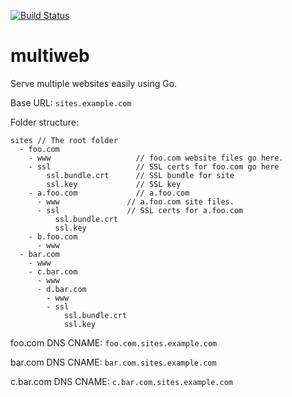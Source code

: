 [![Build Status](https://travis-ci.org/jacobhands/multiweb.svg?branch=master)](https://travis-ci.org/jacobhands/multiweb)

# multiweb
Serve multiple websites easily using Go.

Base URL: `sites.example.com`

Folder structure:
```
sites // The root folder
  - foo.com
    - www                   // foo.com website files go here.
    - ssl                   // SSL certs for foo.com go here
        ssl.bundle.crt      // SSL bundle for site
        ssl.key             // SSL key
    - a.foo.com             // a.foo.com
      - www               // a.foo.com site files.
      - ssl               // SSL certs for a.foo.com  
          ssl.bundle.crt
          ssl.key
    - b.foo.com
      - www
  - bar.com
    - www
    - c.bar.com
      - www
      - d.bar.com
        - www
        - ssl
            ssl.bundle.crt
            ssl.key
```
foo.com DNS CNAME: `foo.com.sites.example.com`

bar.com DNS CNAME: `bar.com.sites.example.com`

c.bar.com DNS CNAME: `c.bar.com.sites.example.com`